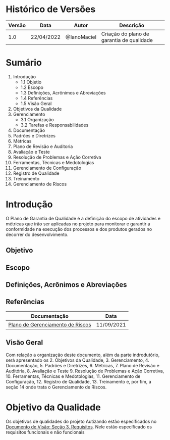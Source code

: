 # Histórico de Versões 
| Versão  |  Data  | Autor  |  Descrição  |
| ------------------- | ------------------- | ------------------- | ------------------- |
|  1.0 |  22/04/2022 | @IanoMaciel |  Criação do plano de garantia de qualidade |

# Sumário
1. Introdução
    - 1.1 Objetio
    - 1.2 Escopo
    - 1.3 Definições, Acrônimos e Abreviações
    - 1.4 Referências	
    - 1.5 Visão Geral
2. Objetivos da Qualidade
3. Gerenciamento
    - 3.1 Organização
    - 3.2 Tarefas e Responsabilidades
4. Documentação
5. Padrões e Diretrizes
6. Métricas
7. Plano de Revisão e Auditoria
8. Avaliação e Teste
9. Resolução de Problemas e Ação Corretiva
10. Ferramentas, Técnicas e Medotologias
11. Gerenciamento de Configuração
12. Registro de Qualidade
13. Treinamento 
14. Gerenciamento de Riscos

# Introdução
O Plano de Garantia de Qualidade é a definição do escopo de atividades e métricas que irão ser aplicadas no projeto para monitorar e garantir a conformidade na execução dos processos e dos produtos gerados no decorrer do desenvolvimento.
## Objetivo
## Escopo
## Definições, Acrônimos e Abreviações
## Referências
| Documentação  |  Data  |
| ------------------- | ------------------- 
| [Plano de Gerenciamento de Riscos](https://github.com/IanoMaciel/Autizando/blob/main/docs/wiki/Documento-de-gerencia-de-riscos.md) | 11/09/2021 |
## Visão Geral
Com relação a organização deste documento, além da parte indrodutório, será apresentado os 2. Objetivos da Qualidade, 3. Gerenciamento, 4. Documentação, 5. Padrões e Diretrizes, 6. Métricas, 7. Plano de Revisão e Auditória, 8. Avaliação e Teste 9. Resolução de Problemas e Ação Corretiva, 10. Ferramentas, Técnicas e Medotologias, 11. Gerenciamento de Configuração, 12. Registro de Qualidade, 13. Treinamento e, por fim, a seção 14 onde trata o Gerenciamento de Riscos.
# Objetivo da Qualidade 
Os objetivos de qualidades do projeto Autizando estão especificados no [Documento de Visão: Seção 3. Requisitos](https://github.com/IanoMaciel/Autizando/blob/main/docs/wiki/documento_visao.md#3-requisitos). Nele estão específicado os requisitos funcionais e não funcionais 